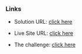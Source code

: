 ### Links

- Solution URL: [click here](https://github.com/weldu0/Frontend-Mentor-Challenges-Collection/tree/main/fylo-landing-page-with-two-column-layout)

- Live Site URL: [click here](https://weldu0.github.io/Frontend-Mentor-Challenges-Collection/fylo-landing-page-with-two-column-layout)
- The challenge: [click here](https://www.frontendmentor.io/challenges/fylo-landing-page-with-two-column-layout-5ca5ef041e82137ec91a50f5)



